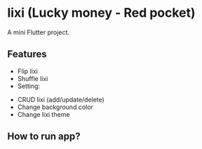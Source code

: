 # lixi (Lucky money - Red pocket)

A mini Flutter project.

## Features
- Flip lixi
- Shuffle lixi
- Setting:
 + CRUD lixi (add/update/delete)
 + Change background color
 + Change lixi theme
 
## How to run app?

